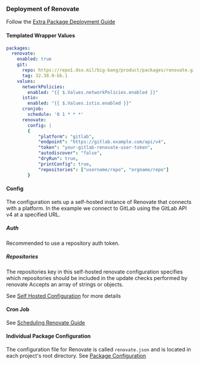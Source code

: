 ### Deployment of Renovate

Follow the [Extra Package Deployment Guide](https://repo1.dso.mil/big-bang/bigbang/-/blob/master/docs/guides/deployment-scenarios/extra-package-deployment.md)

#### Templated Wrapper Values
``` yaml
packages:
  renovate:
    enabled: true
    git:
      repo: https://repo1.dso.mil/big-bang/product/packages/renovate.git
      tag: 32.38.0-bb.1
    values:
      networkPolicies:
        enabled: "{{ $.Values.networkPolicies.enabled }}"
      istio:
        enabled: "{{ $.Values.istio.enabled }}"
      cronjob:
        schedule: '0 1 * * *'
      renovate:
        config: |
        {
            "platform": "gitlab",
            "endpoint": "https://gitlab.example.com/api/v4",
            "token": "your-gitlab-renovate-user-token",
            "autodiscover": "false",
            "dryRun": true,
            "printConfig": true,
            "repositories": ["username/repo", "orgname/repo"]
        }
```

#### Config
The configuration sets up a self-hosted instance of Renovate that connects with a platform. In the example we connect to GitLab using the GitLab API v4 at a specified URL.

##### Auth
Recommended to use a repository auth token.

##### Repositories
The repositories key in this self-hosted renovate configuration specifies which repositories should be included in the update checks performed by renovate Accepts an array of strings or objects.

See [Self Hosted Configuration](https://docs.renovatebot.com/self-hosted-configuration/#self-hosted-configuration-options) for more details

#### Cron Job
See [Scheduling Renovate Guide](https://repo1.dso.mil/big-bang/bigbang/-/blob/master/docs/guides/renovate/scheduling.md)

#### Individual Package Configuration
The configuration file for Renovate is called `renovate.json` and is located in each project's root directory. See [Package Configuration](https://repo1.dso.mil/big-bang/bigbang/-/blob/master/docs/guides/renovate/package-configuration.md) 